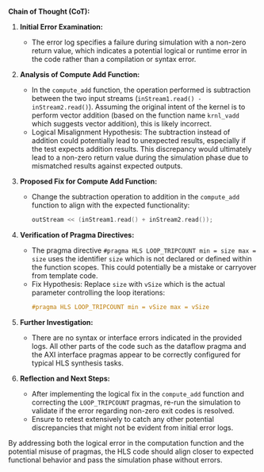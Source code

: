 **Chain of Thought (CoT):**

1. **Initial Error Examination:**
   - The error log specifies a failure during simulation with a non-zero return value, which indicates a potential logical or runtime error in the code rather than a compilation or syntax error.

2. **Analysis of Compute Add Function:**
   - In the `compute_add` function, the operation performed is subtraction between the two input streams (`inStream1.read() - inStream2.read()`). Assuming the original intent of the kernel is to perform vector addition (based on the function name `krnl_vadd` which suggests vector addition), this is likely incorrect.
   - Logical Misalignment Hypothesis: The subtraction instead of addition could potentially lead to unexpected results, especially if the test expects addition results. This discrepancy would ultimately lead to a non-zero return value during the simulation phase due to mismatched results against expected outputs.

3. **Proposed Fix for Compute Add Function:**
   - Change the subtraction operation to addition in the `compute_add` function to align with the expected functionality:
     ```cpp
     outStream << (inStream1.read() + inStream2.read());
     ```

4. **Verification of Pragma Directives:**
   - The pragma directive `#pragma HLS LOOP_TRIPCOUNT min = size max = size` uses the identifier `size` which is not declared or defined within the function scopes. This could potentially be a mistake or carryover from template code.
   - Fix Hypothesis: Replace `size` with `vSize` which is the actual parameter controlling the loop iterations:
     ```cpp
     #pragma HLS LOOP_TRIPCOUNT min = vSize max = vSize
     ```

5. **Further Investigation:**
   - There are no syntax or interface errors indicated in the provided logs. All other parts of the code such as the dataflow pragma and the AXI interface pragmas appear to be correctly configured for typical HLS synthesis tasks.

6. **Reflection and Next Steps:**
   - After implementing the logical fix in the `compute_add` function and correcting the `LOOP_TRIPCOUNT` pragmas, re-run the simulation to validate if the error regarding non-zero exit codes is resolved.
   - Ensure to retest extensively to catch any other potential discrepancies that might not be evident from initial error logs.

By addressing both the logical error in the computation function and the potential misuse of pragmas, the HLS code should align closer to expected functional behavior and pass the simulation phase without errors.